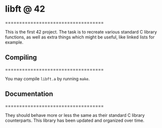 # libft @ 42
===================================


This is the first 42 project. The task is to recreate various standard C
library functions, as well as extra things which might be useful, like linked
lists for example.

## Compiling
===================================

You may compile `libft.a` by running `make`.

## Documentation
===================================

They should behave more or less the same as their standard C library
counterparts. This library has been updated and organized over time.
